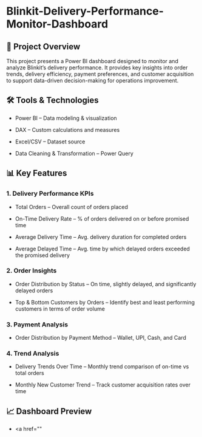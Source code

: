 # Blinkit-Delivery-Performance-Monitor-Dashboard
## 📌 Project Overview
This project presents a Power BI dashboard designed to monitor and analyze Blinkit’s delivery performance.
It provides key insights into order trends, delivery efficiency, payment preferences, and customer acquisition to support data-driven decision-making for operations improvement.

## 🛠 Tools & Technologies
- Power BI – Data modeling & visualization

- DAX – Custom calculations and measures

- Excel/CSV – Dataset source

- Data Cleaning & Transformation – Power Query

## 📊 Key Features
### 1. Delivery Performance KPIs
- Total Orders – Overall count of orders placed

- On-Time Delivery Rate – % of orders delivered on or before promised time

- Average Delivery Time – Avg. delivery duration for completed orders

- Average Delayed Time – Avg. time by which delayed orders exceeded the promised delivery

### 2. Order Insights
- Order Distribution by Status – On time, slightly delayed, and significantly delayed orders

- Top & Bottom Customers by Orders – Identify best and least performing customers in terms of order volume

### 3. Payment Analysis
- Order Distribution by Payment Method – Wallet, UPI, Cash, and Card

### 4. Trend Analysis
- Delivery Trends Over Time – Monthly trend comparison of on-time vs total orders

- Monthly New Customer Trend – Track customer acquisition rates over time

## 📈 Dashboard Preview
- <a href=""


